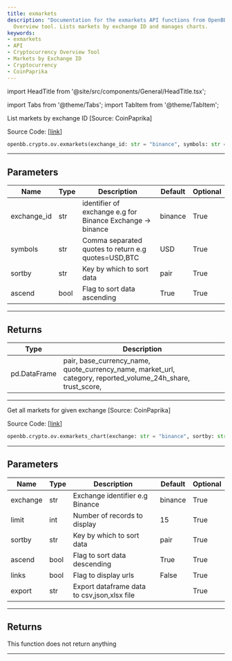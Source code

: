 ```yaml
---
title: exmarkets
description: "Documentation for the exmarkets API functions from OpenBBTerminal's Cryptocurrency"
  Overview tool. Lists markets by exchange ID and manages charts.
keywords:
- exmarkets
- API
- Cryptocurrency Overview Tool
- Markets by Exchange ID
- Cryptocurrency
- CoinPaprika
---
```


import HeadTitle from '@site/src/components/General/HeadTitle.tsx';

<HeadTitle title="crypto.ov.exmarkets - Reference | OpenBB SDK Docs" />

import Tabs from '@theme/Tabs';
import TabItem from '@theme/TabItem';

<Tabs>
<TabItem value="model" label="Model" default>

List markets by exchange ID [Source: CoinPaprika]

Source Code: [[link](https://github.com/OpenBB-finance/OpenBBTerminal/tree/main/openbb_terminal/cryptocurrency/overview/coinpaprika_model.py#L328)]

```python
openbb.crypto.ov.exmarkets(exchange_id: str = "binance", symbols: str = "USD", sortby: str = "pair", ascend: bool = True)
```

---

## Parameters

| Name | Type | Description | Default | Optional |
| ---- | ---- | ----------- | ------- | -------- |
| exchange_id | str | identifier of exchange e.g for Binance Exchange -> binance | binance | True |
| symbols | str | Comma separated quotes to return e.g quotes=USD,BTC | USD | True |
| sortby | str | Key by which to sort data | pair | True |
| ascend | bool | Flag to sort data ascending | True | True |


---

## Returns

| Type | Description |
| ---- | ----------- |
| pd.DataFrame | pair, base_currency_name, quote_currency_name, market_url,<br/>category, reported_volume_24h_share, trust_score, |
---

</TabItem>
<TabItem value="view" label="Chart">

Get all markets for given exchange [Source: CoinPaprika]

Source Code: [[link](https://github.com/OpenBB-finance/OpenBBTerminal/tree/main/openbb_terminal/cryptocurrency/overview/coinpaprika_view.py#L267)]

```python
openbb.crypto.ov.exmarkets_chart(exchange: str = "binance", sortby: str = "pair", ascend: bool = True, limit: int = 15, links: bool = False, export: str = "")
```

---

## Parameters

| Name | Type | Description | Default | Optional |
| ---- | ---- | ----------- | ------- | -------- |
| exchange | str | Exchange identifier e.g Binance | binance | True |
| limit | int | Number of records to display | 15 | True |
| sortby | str | Key by which to sort data | pair | True |
| ascend | bool | Flag to sort data descending | True | True |
| links | bool | Flag to display urls | False | True |
| export | str | Export dataframe data to csv,json,xlsx file |  | True |


---

## Returns

This function does not return anything

---

</TabItem>
</Tabs>
